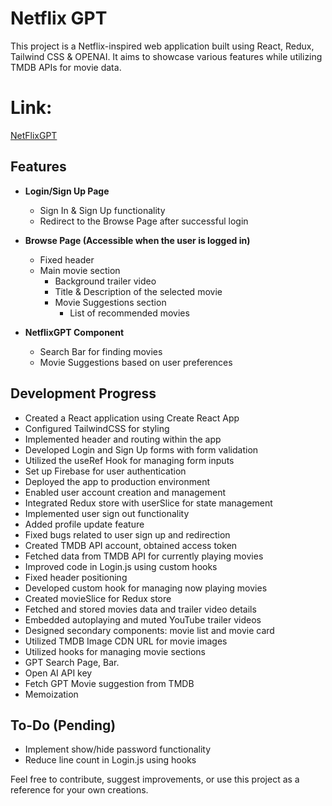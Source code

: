 # Netflix GPT

This project is a Netflix-inspired web application built using React, Redux, Tailwind CSS & OPENAI. It aims to showcase various features while utilizing TMDB APIs for movie data.

# Link: 
[NetFlixGPT](https://netflixgpt-rizon.netlify.app/)

## Features

- **Login/Sign Up Page**

  - Sign In & Sign Up functionality
  - Redirect to the Browse Page after successful login

- **Browse Page (Accessible when the user is logged in)**

  - Fixed header
  - Main movie section
    - Background trailer video
    - Title & Description of the selected movie
    - Movie Suggestions section
      - List of recommended movies

- **NetflixGPT Component**
  - Search Bar for finding movies
  - Movie Suggestions based on user preferences

## Development Progress

- Created a React application using Create React App
- Configured TailwindCSS for styling
- Implemented header and routing within the app
- Developed Login and Sign Up forms with form validation
- Utilized the useRef Hook for managing form inputs
- Set up Firebase for user authentication
- Deployed the app to production environment
- Enabled user account creation and management
- Integrated Redux store with userSlice for state management
- Implemented user sign out functionality
- Added profile update feature
- Fixed bugs related to user sign up and redirection
- Created TMDB API account, obtained access token
- Fetched data from TMDB API for currently playing movies
- Improved code in Login.js using custom hooks
- Fixed header positioning
- Developed custom hook for managing now playing movies
- Created movieSlice for Redux store
- Fetched and stored movies data and trailer video details
- Embedded autoplaying and muted YouTube trailer videos
- Designed secondary components: movie list and movie card
- Utilized TMDB Image CDN URL for movie images
- Utilized hooks for managing movie sections
- GPT Search Page, Bar.
- Open AI API key
- Fetch GPT Movie suggestion from TMDB
- Memoization

## To-Do (Pending)

- Implement show/hide password functionality
- Reduce line count in Login.js using hooks

Feel free to contribute, suggest improvements, or use this project as a reference for your own creations.
